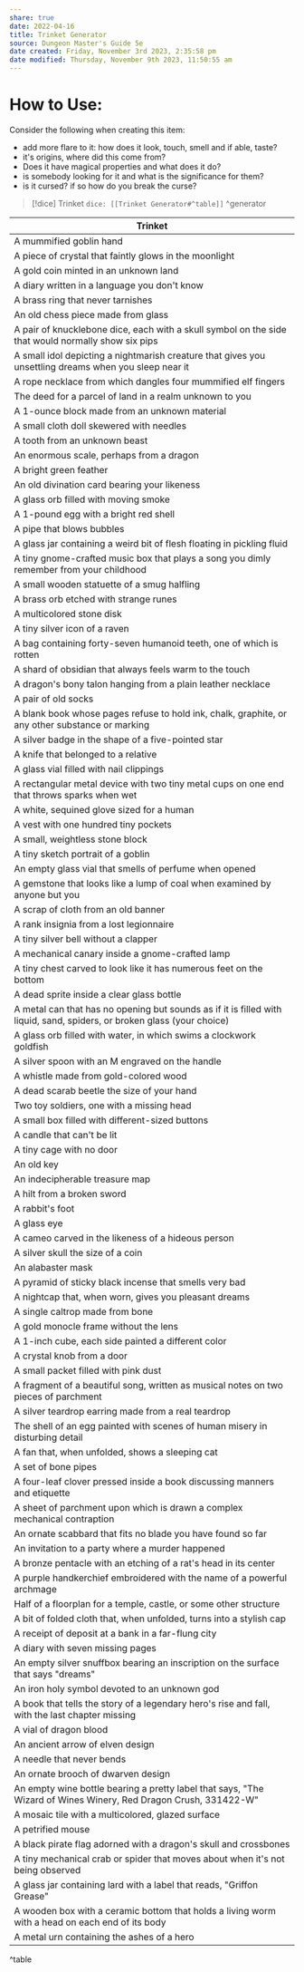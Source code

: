 ```yaml
---
share: true
date: 2022-04-16
title: Trinket Generator
source: Dungeon Master's Guide 5e
date created: Friday, November 3rd 2023, 2:35:58 pm
date modified: Thursday, November 9th 2023, 11:50:55 am
---
```



# How to Use:
Consider the following when creating this item:
- add more flare to it: how does it look, touch, smell and if able, taste?
- it's origins, where did this come from?
- Does it have magical properties and what does it do?
- is somebody looking for it and what is the significance for them?
- is it cursed? if so how do you break the curse?

> [!dice] Trinket
> `dice: [[Trinket Generator#^table]]`
^generator


| Trinket                                                                                                                 |
| ----------------------------------------------------------------------------------------------------------------------- |
| A mummified goblin hand                                                                                                 |
| A piece of crystal that faintly glows in the moonlight                                                                  |
| A gold coin minted in an unknown land                                                                                   |
| A diary written in a language you don't know                                                                            |
| A brass ring that never tarnishes                                                                                       |
| An old chess piece made from glass                                                                                      |
| A pair of knucklebone dice, each with a skull symbol on the side that would normally show six pips                      |
| A small idol depicting a nightmarish creature that gives you unsettling dreams when you sleep near it                   |
| A rope necklace from which dangles four mummified elf fingers                                                           |
| The deed for a parcel of land in a realm unknown to you                                                                 |
| A 1-ounce block made from an unknown material                                                                           |
| A small cloth doll skewered with needles                                                                                |
| A tooth from an unknown beast                                                                                           |
| An enormous scale, perhaps from a dragon                                                                                |
| A bright green feather                                                                                                  |
| An old divination card bearing your likeness                                                                            |
| A glass orb filled with moving smoke                                                                                    |
| A 1-pound egg with a bright red shell                                                                                   |
| A pipe that blows bubbles                                                                                               |
| A glass jar containing a weird bit of flesh floating in pickling fluid                                                  |
| A tiny gnome-crafted music box that plays a song you dimly remember from your childhood                                 |
| A small wooden statuette of a smug halfling                                                                             |
| A brass orb etched with strange runes                                                                                   |
| A multicolored stone disk                                                                                               |
| A tiny silver icon of a raven                                                                                           |
| A bag containing forty-seven humanoid teeth, one of which is rotten                                                     |
| A shard of obsidian that always feels warm to the touch                                                                 |
| A dragon's bony talon hanging from a plain leather necklace                                                             |
| A pair of old socks                                                                                                     |
| A blank book whose pages refuse to hold ink, chalk, graphite, or any other substance or marking                         |
| A silver badge in the shape of a five-pointed star                                                                      |
| A knife that belonged to a relative                                                                                     |
| A glass vial filled with nail clippings                                                                                 |
| A rectangular metal device with two tiny metal cups on one end that throws sparks when wet                              |
| A white, sequined glove sized for a human                                                                               |
| A vest with one hundred tiny pockets                                                                                    |
| A small, weightless stone block                                                                                         |
| A tiny sketch portrait of a goblin                                                                                      |
| An empty glass vial that smells of perfume when opened                                                                  |
| A gemstone that looks like a lump of coal when examined by anyone but you                                               |
| A scrap of cloth from an old banner                                                                                     |
| A rank insignia from a lost legionnaire                                                                                 |
| A tiny silver bell without a clapper                                                                                    |
| A mechanical canary inside a gnome-crafted lamp                                                                         |
| A tiny chest carved to look like it has numerous feet on the bottom                                                     |
| A dead sprite inside a clear glass bottle                                                                               |
| A metal can that has no opening but sounds as if it is filled with liquid, sand, spiders, or broken glass (your choice) |
| A glass orb filled with water, in which swims a clockwork goldfish                                                      |
| A silver spoon with an M engraved on the handle                                                                         |
| A whistle made from gold-colored wood                                                                                   |
| A dead scarab beetle the size of your hand                                                                              |
| Two toy soldiers, one with a missing head                                                                               |
| A small box filled with different-sized buttons                                                                         |
| A candle that can't be lit                                                                                              |
| A tiny cage with no door                                                                                                |
| An old key                                                                                                              |
| An indecipherable treasure map                                                                                          |
| A hilt from a broken sword                                                                                              |
| A rabbit's foot                                                                                                         |
| A glass eye                                                                                                             |
| A cameo carved in the likeness of a hideous person                                                                      |
| A silver skull the size of a coin                                                                                       |
| An alabaster mask                                                                                                       |
| A pyramid of sticky black incense that smells very bad                                                                  |
| A nightcap that, when worn, gives you pleasant dreams                                                                   |
| A single caltrop made from bone                                                                                         |
| A gold monocle frame without the lens                                                                                   |
| A 1-inch cube, each side painted a different color                                                                      |
| A crystal knob from a door                                                                                              |
| A small packet filled with pink dust                                                                                    |
| A fragment of a beautiful song, written as musical notes on two pieces of parchment                                     |
| A silver teardrop earring made from a real teardrop                                                                     |
| The shell of an egg painted with scenes of human misery in disturbing detail                                            |
| A fan that, when unfolded, shows a sleeping cat                                                                         |
| A set of bone pipes                                                                                                     |
| A four-leaf clover pressed inside a book discussing manners and etiquette                                               |
| A sheet of parchment upon which is drawn a complex mechanical contraption                                               |
| An ornate scabbard that fits no blade you have found so far                                                             |
| An invitation to a party where a murder happened                                                                        |
| A bronze pentacle with an etching of a rat's head in its center                                                         |
| A purple handkerchief embroidered with the name of a powerful archmage                                                  |
| Half of a floorplan for a temple, castle, or some other structure                                                       |
| A bit of folded cloth that, when unfolded, turns into a stylish cap                                                     |
| A receipt of deposit at a bank in a far-flung city                                                                      |
| A diary with seven missing pages                                                                                        |
| An empty silver snuffbox bearing an inscription on the surface that says "dreams"                                       |
| An iron holy symbol devoted to an unknown god                                                                           |
| A book that tells the story of a legendary hero's rise and fall, with the last chapter missing                          |
| A vial of dragon blood                                                                                                  |
| An ancient arrow of elven design                                                                                        |
| A needle that never bends                                                                                               |
| An ornate brooch of dwarven design                                                                                      |
| An empty wine bottle bearing a pretty label that says, "The Wizard of Wines Winery, Red Dragon Crush, 331422-W"         |
| A mosaic tile with a multicolored, glazed surface                                                                       |
| A petrified mouse                                                                                                       |
| A black pirate flag adorned with a dragon's skull and crossbones                                                        |
| A tiny mechanical crab or spider that moves about when it's not being observed                                          |
| A glass jar containing lard with a label that reads, "Griffon Grease"                                                   |
| A wooden box with a ceramic bottom that holds a living worm with a head on each end of its body                         |
| A metal urn containing the ashes of a hero                                                                              |
^table

